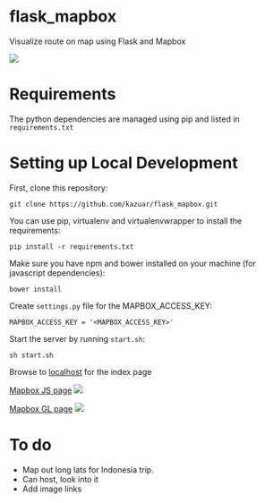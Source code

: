 # flask_mapbox

Visualize route on map using Flask and Mapbox

![](doc/mapbox_gl.gif)

Requirements
============

The python dependencies are managed using pip and listed in
`requirements.txt`

Setting up Local Development
============================

First, clone this repository:

    git clone https://github.com/kazuar/flask_mapbox.git

You can use pip, virtualenv and virtualenvwrapper to install the requirements:

    pip install -r requirements.txt
 
Make sure you have npm and bower installed on your machine (for javascript dependencies):

    bower install

Create `settings.py` file for the MAPBOX_ACCESS_KEY:

	MAPBOX_ACCESS_KEY = '<MAPBOX_ACCESS_KEY>'	

Start the server by running `start.sh`:

	sh start.sh

Browse to [localhost](http://127.0.0.1:5000) for the index page

[Mapbox JS page](http://127.0.0.1:5000/mapbox_js)
![](doc/mapbox_js.png)

[Mapbox GL page](http://127.0.0.1:5000/mapbox_gl)
![](doc/mapbox_gl.png)

# To do

* Map out long lats for Indonesia trip.
* Can host, look into it
* Add image links
